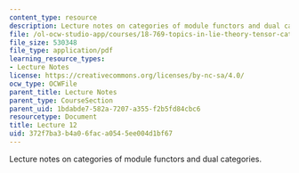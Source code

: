 ```yaml
---
content_type: resource
description: Lecture notes on categories of module functors and dual categories.
file: /ol-ocw-studio-app/courses/18-769-topics-in-lie-theory-tensor-categories-spring-2009/372f7ba3b4a06faca0545ee004d1bf67_MIT18_769S09_lec12.pdf
file_size: 530348
file_type: application/pdf
learning_resource_types:
- Lecture Notes
license: https://creativecommons.org/licenses/by-nc-sa/4.0/
ocw_type: OCWFile
parent_title: Lecture Notes
parent_type: CourseSection
parent_uid: 1bdabde7-582a-7207-a355-f2b5fd84cbc6
resourcetype: Document
title: Lecture 12
uid: 372f7ba3-b4a0-6fac-a054-5ee004d1bf67
---
```

Lecture notes on categories of module functors and dual categories.